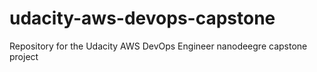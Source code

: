 # udacity-aws-devops-capstone
Repository for the Udacity AWS DevOps Engineer nanodeegre capstone project 
